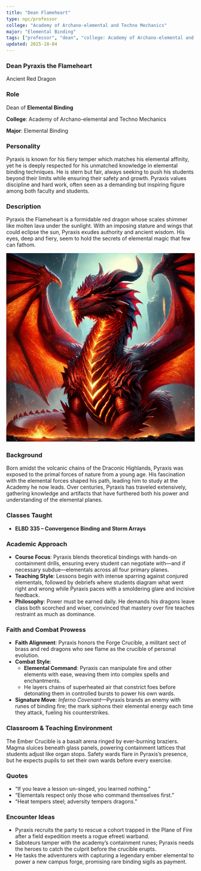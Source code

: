 ```yaml
---
title: "Dean Flameheart"
type: npc/professor
college: "Academy of Archano-elemental and Techno Mechanics"
major: "Elemental Binding"
tags: ["professor", "dean", "college: Academy of Archano-elemental and Techno Mechanics", "major: Elemental Binding", "variant:red"]
updated: 2025-10-04
---
```


### Dean Pyraxis the Flameheart

Ancient Red Dragon

### Role

Dean of **Elemental Binding**

**College**: Academy of Archano-elemental and Techno Mechanics

**Major**: Elemental Binding

### Personality

Pyraxis is known for his fiery temper which matches his elemental affinity, yet he is deeply respected for his unmatched knowledge in elemental binding techniques. He is stern but fair, always seeking to push his students beyond their limits while ensuring their safety and growth. Pyraxis values discipline and hard work, often seen as a demanding but inspiring figure among both faculty and students.

### Description

Pyraxis the Flameheart is a formidable red dragon whose scales shimmer like molten lava under the sunlight. With an imposing stature and wings that could eclipse the sun, Pyraxis exudes authority and ancient wisdom. His eyes, deep and fiery, seem to hold the secrets of elemental magic that few can fathom.

![41F9EE4D-3EFB-437F-A369-B9D20C8B5913](/assets/images/41F9EE4D-3EFB-437F-A369-B9D20C8B5913.webp)

### Background

Born amidst the volcanic chains of the Draconic Highlands, Pyraxis was exposed to the primal forces of nature from a young age. His fascination with the elemental forces shaped his path, leading him to study at the Academy he now leads. Over centuries, Pyraxis has traveled extensively, gathering knowledge and artifacts that have furthered both his power and understanding of the elemental planes.

### Classes Taught

- **ELBD 335 – Convergence Binding and Storm Arrays**



### Academic Approach

- **Course Focus**: Pyraxis blends theoretical bindings with hands-on containment drills, ensuring every student can negotiate with—and if necessary subdue—elementals across all four primary planes.
- **Teaching Style**: Lessons begin with intense sparring against conjured elementals, followed by debriefs where students diagram what went right and wrong while Pyraxis paces with a smoldering glare and incisive feedback.
- **Philosophy**: Power must be earned daily. He demands his dragons leave class both scorched and wiser, convinced that mastery over fire teaches restraint as much as dominance.

### Faith and Combat Prowess

- **Faith Alignment**: Pyraxis honors the Forge Crucible, a militant sect of brass and red dragons who see flame as the crucible of personal evolution.
- **Combat Style**:
  - **Elemental Command**: Pyraxis can manipulate fire and other elements with ease, weaving them into complex spells and enchantments.
  - He layers chains of superheated air that constrict foes before detonating them in controlled bursts to power his own wards.
- **Signature Move**: *Inferno Covenant*—Pyraxis brands an enemy with runes of binding fire; the mark siphons their elemental energy each time they attack, fueling his counterstrikes.

### Classroom & Teaching Environment

The Ember Crucible is a basalt arena ringed by ever-burning braziers. Magma sluices beneath glass panels, powering containment lattices that students adjust like organ stops. Safety wards flare in Pyraxis’s presence, but he expects pupils to set their own wards before every exercise.

### Quotes

- “If you leave a lesson un-singed, you learned nothing.”
- “Elementals respect only those who command themselves first.”
- “Heat tempers steel; adversity tempers dragons.”

### Encounter Ideas

- Pyraxis recruits the party to rescue a cohort trapped in the Plane of Fire after a field expedition meets a rogue efreeti warband.
- Saboteurs tamper with the academy’s containment runes; Pyraxis needs the heroes to catch the culprit before the crucible erupts.
- He tasks the adventurers with capturing a legendary ember elemental to power a new campus forge, promising rare binding sigils as payment.
